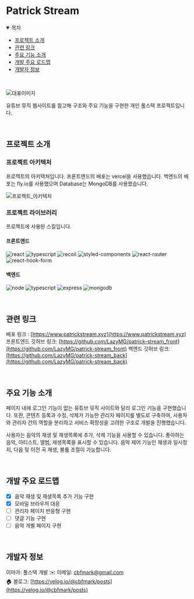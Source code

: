 # Patrick Stream
<details open>
<summary>목차</summary>

- [프로젝트 소개](#프로젝트-소개)
- [관련 링크](#관련-링크)
- [주요 기능 소개](#주요-기능-소개)
- [개발 주요 로드맵](#개발-주요-로드맵)
- [개발자 정보](#개발자-정보)

</details>

<br/>

![대표이미지](./public/docs/images/ps_main.png)

유튜브 뮤직 웹사이트를 참고해 구조와 주요 기능을 구현한 개인 풀스택 프로젝트입니다.

<br/>

## 프로젝트 소개

### 프로젝트 아키텍처

프로젝트의 아키텍처입니다.
프론트엔드의 배포는 vercel을 사용했습니다. 백엔드의 배포는 fly.io를 사용했으며 Database는 MongoDB를 사용했습니다.

![프로젝트_아키텍처](./public/docs/images/ps_architect.png)

### 프로젝트 라이브러리

프로젝트에 사용된 스킬입니다.
<br/>

#### 프론트엔드
![react](https://img.shields.io/badge/React-61DAFB.svg?style=for-the-badge&logo=React&logoColor=black)
![typescript](https://img.shields.io/badge/TypeScript-3178C6.svg?style=for-the-badge&logo=TypeScript&logoColor=white)
![recoil](https://img.shields.io/badge/Recoil-3578E5.svg?style=for-the-badge&logo=Recoil&logoColor=white)
![styled-components](https://img.shields.io/badge/styledcomponents-DB7093.svg?style=for-the-badge&logo=styled-components&logoColor=white)
![react-router](https://img.shields.io/badge/React%20Router-CA4245.svg?style=for-the-badge&logo=React-Router&logoColor=white)
![react-hook-form](https://img.shields.io/badge/React%20Hook%20Form-EC5990.svg?style=for-the-badge&logo=React-Hook-Form&logoColor=white)

#### 백엔드
![node](https://img.shields.io/badge/Node.js-5FA04E.svg?style=for-the-badge&logo=nodedotjs&logoColor=white)
![typescript](https://img.shields.io/badge/TypeScript-3178C6.svg?style=for-the-badge&logo=TypeScript&logoColor=white)
![express](https://img.shields.io/badge/Express-000000.svg?style=for-the-badge&logo=Express&logoColor=white)
![mongodb](https://img.shields.io/badge/MongoDB-47A248.svg?style=for-the-badge&logo=MongoDB&logoColor=white)

<br/>

## 관련 링크

배포 링크 : [https://www.patrickstream.xyz](https://www.patrickstream.xyz)
프론트엔드 깃허브 링크: [https://github.com/LazyMG/patrick-stream_front](https://github.com/LazyMG/patrick-stream_front)
백엔드 깃허브 링크: [https://github.com/LazyMG/patrick-stream_back](https://github.com/LazyMG/patrick-stream_back)

<br/>

## 주요 기능 소개

페이지 내에 로그인 기능이 없는 유튜브 뮤직 사이트와 달리 로그인 기능을 구현했습니다. 
또한, 콘텐츠 등록과 수정, 삭제가 가능한 관리자 페이지를 별도로 구축하여, 사용자와 관리자 간의 역할을 분리하고 서비스 확장성을 고려한 구조로 개발을 진행했습니다.

사용자는 음악의 재생 및 재생목록에 추가, 삭제 기능을 사용할 수 있습니다.
좋아하는 음악, 아티스트, 앨범, 재생목록을 표시할 수 있습니다. 
음악 제어 기능인 재생과 일시정지, 다음 및 이전 곡 재생, 볼륨 조절이 가능합니다.

<br/>

## 개발 주요 로드맵

- [x] 음악 재생 및 재생목록 추가 기능 구현
- [x] 모바일 브라우저 대응
- [ ] 관리자 페이지 반응형 구현
- [ ] 댓글 기능 구현
- [ ] 음악 개별 페이지 구현

<br/>

## 개발자 정보

이마가: 풀스택 개발
✉️ 이메일: cbfmark@gmail.com  
🏠 블로그: [https://velog.io/@cbfmark/posts](https://velog.io/@cbfmark/posts)
